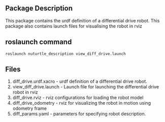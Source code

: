 ## Package Description ##
This package contains the urdf definition of a differential drive robot. This
package also contains launch files for visualising the robot in rviz
 
##  roslaunch command ##
`roslaunch nuturtle_description view_diff_drive.launch`

## Files ##
1. diff_drive.urdf.xacro - urdf definition of a differential drive robot.
2. view_diff_drive.launch - Launch file for launching the differential drive robot in rviz
3. diff_drive.rviz - rviz configurations for loading the robot model 
4. diff_drive_odometry - rviz for visualizing the robot in motion using odometry frame
5. diff_params.yaml - parameters for specifying robot description.

